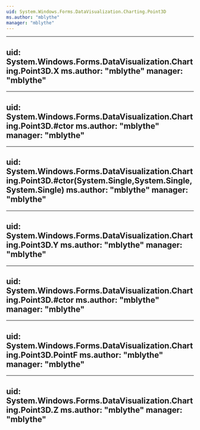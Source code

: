 ```yaml
---
uid: System.Windows.Forms.DataVisualization.Charting.Point3D
ms.author: "mblythe"
manager: "mblythe"
---
```


---
uid: System.Windows.Forms.DataVisualization.Charting.Point3D.X
ms.author: "mblythe"
manager: "mblythe"
---

---
uid: System.Windows.Forms.DataVisualization.Charting.Point3D.#ctor
ms.author: "mblythe"
manager: "mblythe"
---

---
uid: System.Windows.Forms.DataVisualization.Charting.Point3D.#ctor(System.Single,System.Single,System.Single)
ms.author: "mblythe"
manager: "mblythe"
---

---
uid: System.Windows.Forms.DataVisualization.Charting.Point3D.Y
ms.author: "mblythe"
manager: "mblythe"
---

---
uid: System.Windows.Forms.DataVisualization.Charting.Point3D.#ctor
ms.author: "mblythe"
manager: "mblythe"
---

---
uid: System.Windows.Forms.DataVisualization.Charting.Point3D.PointF
ms.author: "mblythe"
manager: "mblythe"
---

---
uid: System.Windows.Forms.DataVisualization.Charting.Point3D.Z
ms.author: "mblythe"
manager: "mblythe"
---
